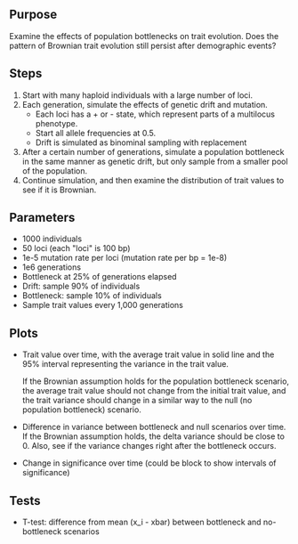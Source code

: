 ## Purpose

Examine the effects of population bottlenecks on trait evolution. Does the pattern of Brownian trait evolution still persist after demographic events?

## Steps

1. Start with many haploid individuals with a large number of loci.
2. Each generation, simulate the effects of genetic drift and mutation.
    * Each loci has a + or - state, which represent parts of a multilocus phenotype.
    * Start all allele frequencies at 0.5.
    * Drift is simulated as binominal sampling with replacement
3. After a certain number of generations, simulate a population bottleneck in the same manner as genetic drift, but only sample from a smaller pool of the population.
4. Continue simulation, and then examine the distribution of trait values to see if it is Brownian.

## Parameters

* 1000 individuals
* 50 loci (each "loci" is 100 bp)
* 1e-5 mutation rate per loci (mutation rate per bp = 1e-8)
* 1e6 generations 
* Bottleneck at 25% of generations elapsed
* Drift: sample 90% of individuals
* Bottleneck: sample 10% of individuals
* Sample trait values every 1,000 generations

## Plots

* Trait value over time, with the average trait value in solid line and the 95% interval representing the variance in the trait value.

  If the Brownian assumption holds for the population bottleneck scenario, the average trait value should not change from the initial trait value, and the trait variance should change in a similar way to the null (no population bottleneck) scenario.
* Difference in variance between bottleneck and null scenarios over time. If the Brownian assumption holds, the delta variance should be close to 0. Also, see if the variance changes right after the bottleneck occurs.

* Change in significance over time (could be block to show intervals of significance)

## Tests

* T-test: difference from mean (x_i - xbar) between bottleneck and no-bottleneck scenarios